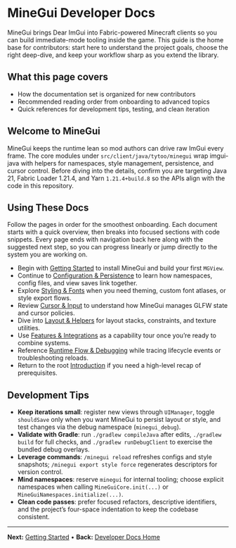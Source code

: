 # MineGui Developer Docs
MineGui brings Dear ImGui into Fabric-powered Minecraft clients so you can build immediate-mode tooling inside the game. This guide is the home base for contributors: start here to understand the project goals, choose the right deep-dive, and keep your workflow sharp as you extend the library.

## What this page covers
- How the documentation set is organized for new contributors
- Recommended reading order from onboarding to advanced topics
- Quick references for development tips, testing, and clean iteration

## Welcome to MineGui
MineGui keeps the runtime lean so mod authors can drive raw ImGui every frame. The core modules under `src/client/java/tytoo/minegui` wrap imgui-java with helpers for namespaces, style management, persistence, and cursor control. Before diving into the details, confirm you are targeting Java 21, Fabric Loader 1.21.4, and Yarn `1.21.4+build.8` so the APIs align with the code in this repository.

## Using These Docs
Follow the pages in order for the smoothest onboarding. Each document starts with a quick overview, then breaks into focused sections with code snippets. Every page ends with navigation back here along with the suggested next step, so you can progress linearly or jump directly to the system you are working on.

- Begin with [Getting Started](getting-started.md) to install MineGui and build your first `MGView`.
- Continue to [Configuration & Persistence](configuration-and-persistence.md) to learn how namespaces, config files, and view saves link together.
- Explore [Styling & Fonts](styling-and-fonts.md) when you need theming, custom font atlases, or style export flows.
- Review [Cursor & Input](cursor-and-input.md) to understand how MineGui manages GLFW state and cursor policies.
- Dive into [Layout & Helpers](layout-and-helpers.md) for layout stacks, constraints, and texture utilities.
- Use [Features & Integrations](features.md) as a capability tour once you’re ready to combine systems.
- Reference [Runtime Flow & Debugging](runtime-flow.md) while tracing lifecycle events or troubleshooting reloads.
- Return to the root [Introduction](introduction.md) if you need a high-level recap of prerequisites.

## Development Tips
- **Keep iterations small**: register new views through `UIManager`, toggle `shouldSave` only when you want MineGui to persist layout or style, and test changes via the debug namespace (`minegui_debug`).
- **Validate with Gradle**: run `./gradlew compileJava` after edits, `./gradlew build` for full checks, and `./gradlew runDebugClient` to exercise the bundled debug overlays.
- **Leverage commands**: `/minegui reload` refreshes configs and style snapshots; `/minegui export style force` regenerates descriptors for version control.
- **Mind namespaces**: reserve `minegui` for internal tooling; choose explicit namespaces when calling `MineGuiCore.init(...)` or `MineGuiNamespaces.initialize(...)`.
- **Clean code passes**: prefer focused refactors, descriptive identifiers, and the project’s four-space indentation to keep the codebase consistent.

---

**Next:** [Getting Started](getting-started.md) • **Back:** [Developer Docs Home](README.md)

